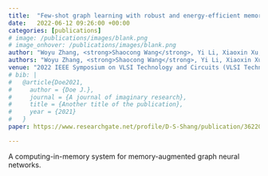 ```yaml
---
title:  "Few-shot graph learning with robust and energy-efficient memory-augmented graph neural network (MAGNN) based on homogeneous computing-in-memory"
date:   2022-06-12 09:26:00 +00:00
categories: [publications]
# image: /publications/images/blank.png
# image_onhover: /publications/images/blank.png
author: "Woyu Zhang, <strong>Shaocong Wang</strong>, Yi Li, Xiaoxin Xu, Danian Dong, Nanjia Jiang, Fei Wang, Zeyu Guo, Renrui Fang, Chunmeng Dou, Kai Ni, Zhongrui Wang, Dashan Shang, Ming Liu"
authors: "Woyu Zhang, <strong>Shaocong Wang</strong>, Yi Li, Xiaoxin Xu, Danian Dong, Nanjia Jiang, Fei Wang, Zeyu Guo, Renrui Fang, Chunmeng Dou, Kai Ni, Zhongrui Wang, Dashan Shang, Ming Liu"
venue: "2022 IEEE Symposium on VLSI Technology and Circuits (VLSI Technology and Circuits)"
# bib: |
#   @article{Doe2021,
#     author = {Doe J.},
#     journal = {A journal of imaginary research},
#     title = {Another title of the publication},
#     year = {2021}
#   }
paper: https://www.researchgate.net/profile/D-S-Shang/publication/362206145_Few-shot_graph_learning_with_robust_and_energy-efficient_memory-augmented_graph_neural_network_MAGNN_based_on_homogeneous_computing-in-memory/links/62dfa5984246456b55e817a8/Few-shot-graph-learning-with-robust-and-energy-efficient-memory-augmented-graph-neural-network-MAGNN-based-on-homogeneous-computing-in-memory.pdf

---
```

A computing-in-memory system for memory-augmented graph neural networks. 
